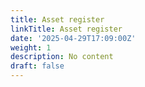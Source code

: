 ```yaml
---
title: Asset register
linkTitle: Asset register
date: '2025-04-29T17:09:00Z'
weight: 1
description: No content
draft: false
---
```




